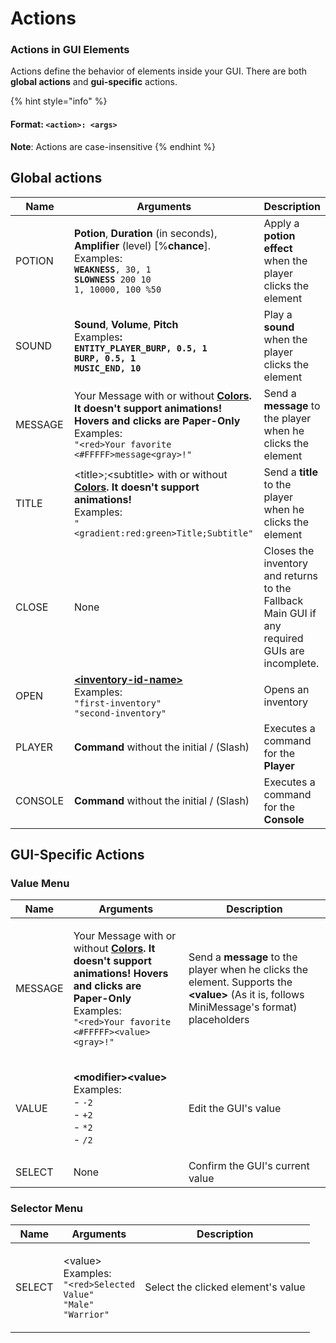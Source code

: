 # Actions

### Actions in GUI Elements

Actions define the behavior of elements inside your GUI. There are both **global actions** and **gui-specific** actions.



{% hint style="info" %}
#### Format: `<action>: <args>`

**Note**: Actions are case-insensitive
{% endhint %}

## Global actions

<table><thead><tr><th width="127">Name</th><th width="352">Arguments</th><th>Description</th></tr></thead><tbody><tr><td>POTION</td><td><strong>Potion</strong>, <strong>Duration</strong> (in seconds), <strong>Amplifier</strong> (level) [%<strong>chance</strong>].<br>Examples:<br><strong><code>WEAKNESS</code></strong><code>, 30, 1</code><br><strong><code>SLOWNESS</code></strong><code> 200 10</code><br><code>1, 10000, 100 %50</code></td><td>Apply a <strong>potion effect</strong> when the player clicks the element</td></tr><tr><td>SOUND</td><td><strong>Sound</strong>, <strong>Volume</strong>, <strong>Pitch</strong> <br>Examples<strong>:</strong><br><strong><code>ENTITY_PLAYER_BURP, 0.5, 1</code></strong><br><strong><code>BURP, 0.5, 1</code></strong><br><strong><code>MUSIC_END, 10</code></strong></td><td>Play a <strong>sound</strong> when the player clicks the element</td></tr><tr><td>MESSAGE</td><td>Your Message with or without <a href="../resource/colors.md"><strong>Colors</strong></a><strong>. It doesn't support animations! Hovers and clicks are Paper-Only</strong><br>Examples:<br><code>"&#x3C;red>Your favorite &#x3C;#FFFFF>message&#x3C;gray>!"</code></td><td>Send a <strong>message</strong> to the player when he clicks the element</td></tr><tr><td>TITLE</td><td>&#x3C;title>;&#x3C;subtitle> with or without <a href="../resource/colors.md"><strong>Colors</strong></a><strong>. It doesn't support animations!</strong> <br>Examples:<br><code>"&#x3C;gradient:red:green>Title;Subtitle"</code></td><td>Send a <strong>title</strong> to the player when he clicks the element</td></tr><tr><td>CLOSE</td><td>None</td><td>Closes the inventory and returns to the Fallback Main GUI if any required GUIs are incomplete.</td></tr><tr><td>OPEN</td><td><a href="../config/how-to-install-your-gui-configs.md"><strong>&#x3C;inventory-id-name></strong></a><br>Examples:<br><code>"first-inventory"</code><br><code>"second-inventory"</code></td><td>Opens an inventory</td></tr><tr><td>PLAYER</td><td><strong>Command</strong> without the initial / (Slash)</td><td>Executes a command for the <strong>Player</strong></td></tr><tr><td>CONSOLE</td><td><strong>Command</strong> without the initial / (Slash)</td><td>Executes a command for the <strong>Console</strong></td></tr></tbody></table>



## GUI-Specific Actions

### Value Menu

| Name    | Arguments                                                                                                                                                                                                                                                                      | Description                                                                                                                                  |
| ------- | ------------------------------------------------------------------------------------------------------------------------------------------------------------------------------------------------------------------------------------------------------------------------------ | -------------------------------------------------------------------------------------------------------------------------------------------- |
| MESSAGE | <p>Your Message with or without <a href="../resource/colors.md"><strong>Colors</strong></a><strong>. It doesn't support animations! Hovers and clicks are Paper-Only</strong><br>Examples:<br><code>"&#x3C;red>Your favorite &#x3C;#FFFFF>&#x3C;value>&#x3C;gray>!"</code></p> | Send a **message** to the player when he clicks the element. Supports the **\<value>** (As it is, follows MiniMessage's format) placeholders |
| VALUE   | <p><strong>&#x3C;modifier>&#x3C;value></strong><br>Examples:<br>- <code>-2</code><br>- <code>+2</code><br>- <code>*2</code><br>- <code>/2</code></p>                                                                                                                           | Edit the GUI's value                                                                                                                         |
| SELECT  | None                                                                                                                                                                                                                                                                           | Confirm the GUI's current value                                                                                                              |

### Selector Menu

| Name   | Arguments                                                                                                                    | Description                        |
| ------ | ---------------------------------------------------------------------------------------------------------------------------- | ---------------------------------- |
| SELECT | <p>&#x3C;value><br>Examples:<br><code>"&#x3C;red>Selected Value"</code><br><code>"Male"</code><br><code>"Warrior"</code></p> | Select the clicked element's value |
